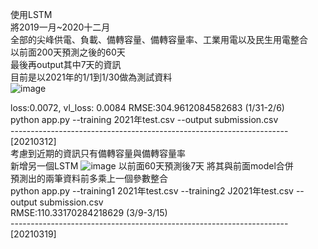使用LSTM  
將2019一月~2020十二月   
全部的尖峰供電、負載、備轉容量、備轉容量率、工業用電以及民生用電整合  
以前面200天預測之後的60天  
最後再output其中7天的資訊  
目前是以2021年的1/1到1/30做為測試資料   
![image](https://user-images.githubusercontent.com/66662065/111767372-9abc8f80-88e1-11eb-91c3-f194ed59b4d3.png)

loss:0.0072, vl_loss: 0.0084  RMSE:304.9612084582683 (1/31-2/6)   
python app.py --training 2021年test.csv --output submission.csv      
---------------------------------------------------------------------[20210312]   
考慮到近期的資訊只有備轉容量與備轉容量率      
新增另一個LSTM
![image](https://user-images.githubusercontent.com/66662065/111767403-a445f780-88e1-11eb-8250-6a31577684c0.png)
以前面60天預測後7天
將其與前面model合併      
預測出的兩筆資料前多乘上一個參數整合   
python app.py --training1 2021年test.csv --training2 J2021年test.csv --output submission.csv    
RMSE:110.33170284218629 (3/9-3/15)      
---------------------------------------------------------------------[20210319] 
